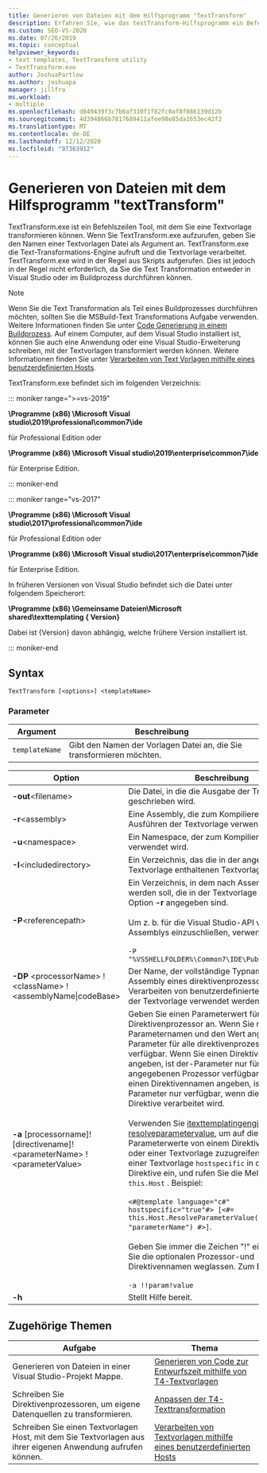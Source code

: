 ```yaml
---
title: Generieren von Dateien mit dem Hilfsprogramm "TextTransform"
description: Erfahren Sie, wie das textTransform-Hilfsprogramm ein Befehlszeilen Tool ist, das Sie verwenden können, um eine Textvorlage zu transformieren.
ms.custom: SEO-VS-2020
ms.date: 07/26/2019
ms.topic: conceptual
helpviewer_keywords:
- text templates, TextTransform utility
- TextTransform.exe
author: JoshuaPartlow
ms.author: joshuapa
manager: jillfra
ms.workload:
- multiple
ms.openlocfilehash: d849439f3c7b8af310f1f82fc0af8f086139d12b
ms.sourcegitcommit: 4d394866b7817689411afee98e85da1653ec42f2
ms.translationtype: MT
ms.contentlocale: de-DE
ms.lasthandoff: 12/12/2020
ms.locfileid: "97363912"
---
```

# <a name="generate-files-with-the-texttransform-utility"></a>Generieren von Dateien mit dem Hilfsprogramm "textTransform"

TextTransform.exe ist ein Befehlszeilen Tool, mit dem Sie eine Textvorlage transformieren können. Wenn Sie TextTransform.exe aufzurufen, geben Sie den Namen einer Textvorlagen Datei als Argument an. TextTransform.exe die Text-Transformations-Engine aufruft und die Textvorlage verarbeitet. TextTransform.exe wird in der Regel aus Skripts aufgerufen. Dies ist jedoch in der Regel nicht erforderlich, da Sie die Text Transformation entweder in Visual Studio oder im Buildprozess durchführen können.

> [!NOTE]
> Wenn Sie die Text Transformation als Teil eines Buildprozesses durchführen möchten, sollten Sie die MSBuild-Text Transformations Aufgabe verwenden. Weitere Informationen finden Sie unter [Code Generierung in einem Buildprozess](../modeling/code-generation-in-a-build-process.md). Auf einem Computer, auf dem Visual Studio installiert ist, können Sie auch eine Anwendung oder eine Visual Studio-Erweiterung schreiben, mit der Textvorlagen transformiert werden können. Weitere Informationen finden Sie unter [Verarbeiten von Text Vorlagen mithilfe eines benutzerdefinierten Hosts](../modeling/processing-text-templates-by-using-a-custom-host.md).

TextTransform.exe befindet sich im folgenden Verzeichnis:

::: moniker range=">=vs-2019"

**\Programme (x86) \Microsoft Visual studio\2019\professional\common7\ide**

für Professional Edition oder

**\Programme (x86) \Microsoft Visual studio\2019\enterprise\common7\ide**

für Enterprise Edition.

::: moniker-end

::: moniker range="vs-2017"

**\Programme (x86) \Microsoft Visual studio\2017\professional\common7\ide**

für Professional Edition oder

**\Programme (x86) \Microsoft Visual studio\2017\enterprise\common7\ide**

für Enterprise Edition.

In früheren Versionen von Visual Studio befindet sich die Datei unter folgendem Speicherort:

**\Programme (x86) \Gemeinsame Dateien\Microsoft shared\texttemplating \{ Version}**

Dabei ist {Version} davon abhängig, welche frühere Version installiert ist.

::: moniker-end

## <a name="syntax"></a>Syntax

```
TextTransform [<options>] <templateName>
```

### <a name="parameters"></a>Parameter

|**Argument**|**Beschreibung**|
|-|-|
|`templateName`|Gibt den Namen der Vorlagen Datei an, die Sie transformieren möchten.|

|**Option**|**Beschreibung**|
|-|-|
|**-out**\<filename>|Die Datei, in die die Ausgabe der Transformation geschrieben wird.|
|**-r**\<assembly>|Eine Assembly, die zum Kompilieren und Ausführen der Textvorlage verwendet wird.|
|**-u**\<namespace>|Ein Namespace, der zum Kompilieren der Vorlage verwendet wird.|
|**-I**\<includedirectory>|Ein Verzeichnis, das die in der angegebenen Textvorlage enthaltenen Textvorlagen enthält.|
|**-P**\<referencepath>|Ein Verzeichnis, in dem nach Assemblys gesucht werden soll, die in der Textvorlage oder der Option **-r** angegeben sind.<br /><br /> Um z. b. für die Visual Studio-API verwendete Assemblys einzuschließen, verwenden Sie<br /><br /> `-P "%VSSHELLFOLDER%\Common7\IDE\PublicAssemblies"`|
|**-DP** \<processorName> ! \<className> !\<assemblyName&#124;codeBase>|Der Name, der vollständige Typname und die Assembly eines direktivenprozessors, der zum Verarbeiten von benutzerdefinierten Direktiven in der Textvorlage verwendet werden kann.|
|**-a** [processorname]! [directivename]! \<parameterName> !\<parameterValue>|Geben Sie einen Parameterwert für einen Direktivenprozessor an. Wenn Sie nur den Parameternamen und den Wert angeben, ist der Parameter für alle direktivenprozessoren verfügbar. Wenn Sie einen Direktivenprozessor angeben, ist der-Parameter nur für den angegebenen Prozessor verfügbar. Wenn Sie einen Direktivennamen angeben, ist der-Parameter nur verfügbar, wenn die angegebene Direktive verarbeitet wird.<br /><br /> Verwenden Sie [itexttemplatingenginehost. resolveparametervalue](/previous-versions/visualstudio/visual-studio-2012/bb126369\(v\=vs.110\)), um auf die Parameterwerte von einem Direktivenprozessor oder einer Textvorlage zuzugreifen. Fügen Sie in einer Textvorlage `hostspecific` in die Template-Direktive ein, und rufen Sie die Meldung für auf `this.Host` . Beispiel:<br /><br /> `<#@template language="c#" hostspecific="true"#> [<#= this.Host.ResolveParameterValue("", "", "parameterName") #>]`.<br /><br /> Geben Sie immer die Zeichen "!" ein, auch wenn Sie die optionalen Prozessor-und Direktivennamen weglassen. Zum Beispiel:<br /><br /> `-a !!param!value`|
|**-h**|Stellt Hilfe bereit.|

## <a name="related-topics"></a>Zugehörige Themen

|Aufgabe|Thema|
|-|-|
|Generieren von Dateien in einer Visual Studio-Projekt Mappe.|[Generieren von Code zur Entwurfszeit mithilfe von T4-Textvorlagen](../modeling/design-time-code-generation-by-using-t4-text-templates.md)|
|Schreiben Sie Direktivenprozessoren, um eigene Datenquellen zu transformieren.|[Anpassen der T4-Texttransformation](../modeling/customizing-t4-text-transformation.md)|
|Schreiben Sie einen Textvorlagen Host, mit dem Sie Textvorlagen aus ihrer eigenen Anwendung aufrufen können.|[Verarbeiten von Textvorlagen mithilfe eines benutzerdefinierten Hosts](../modeling/processing-text-templates-by-using-a-custom-host.md)|
